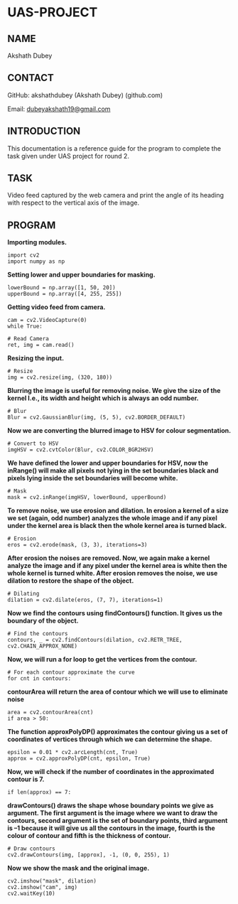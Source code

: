 # UAS-PROJECT 

## NAME

Akshath Dubey 

## CONTACT 

GitHub: akshathdubey (Akshath Dubey) (github.com) 

Email: dubeyakshath19@gmail.com 

## INTRODUCTION 

This documentation is a reference guide for the program to complete the task given under UAS project for round 2. 

## TASK 

Video feed captured by the web camera and print the angle of its heading with respect to the vertical axis of the image. 

## PROGRAM 

**Importing modules.** 
```
import cv2 
import numpy as np 
```

**Setting lower and upper boundaries for masking.**
```
lowerBound = np.array([1, 50, 20]) 
upperBound = np.array([4, 255, 255]) 
```

**Getting video feed from camera.**
```
cam = cv2.VideoCapture(0)
while True: 

# Read Camera 
ret, img = cam.read() 
```

**Resizing the input.**
```
# Resize 
img = cv2.resize(img, (320, 180)) 
```

**Blurring the image is useful for removing noise. We give the size of the kernel I.e., its width and height which is always an odd number.**
```
# Blur 
Blur = cv2.GaussianBlur(img, (5, 5), cv2.BORDER_DEFAULT) 
```

**Now we are converting the blurred image to HSV for colour segmentation.**
```
# Convert to HSV 
imgHSV = cv2.cvtColor(Blur, cv2.COLOR_BGR2HSV) 
```

**We have defined the lower and upper boundaries for HSV, now the inRange() will make all pixels not lying in the set boundaries black and pixels lying inside the set boundaries will become white.**
```
# Mask
mask = cv2.inRange(imgHSV, lowerBound, upperBound) 
```

**To remove noise, we use erosion and dilation. In erosion a kernel of a size we set (again, odd number) analyzes the whole image and if any pixel under the kernel area is black then the whole kernel area is turned black.**
```
# Erosion
eros = cv2.erode(mask, (3, 3), iterations=3) 
```

**After erosion the noises are removed. Now, we again make a kernel analyze the image and if any pixel under the kernel area is white then the whole kernel is turned white. After erosion removes the noise, we use dilation to restore the shape of the object.**
```
# Dilating 
dilation = cv2.dilate(eros, (7, 7), iterations=1) 
```

**Now we find the contours using findContours() function. It gives us the boundary of the object.**
```
# Find the contours 
contours, _ = cv2.findContours(dilation, cv2.RETR_TREE, cv2.CHAIN_APPROX_NONE) 
```

**Now, we will run a for loop to get the vertices from the contour.**
```
# For each contour approximate the curve 
for cnt in contours: 
```

**contourArea will return the area of contour which we will use to eliminate noise**
```
area = cv2.contourArea(cnt) 
if area > 50: 
```

**The function approxPolyDP() approximates the contour giving us a set of coordinates of vertices through which we can determine the shape.**
```
epsilon = 0.01 * cv2.arcLength(cnt, True) 
approx = cv2.approxPolyDP(cnt, epsilon, True) 
```

**Now, we will check if the number of coordinates in the approximated contour is 7.**
```
if len(approx) == 7: 
```

**drawContours() draws the shape whose boundary points we give as argument. The first argument is the image where we want to draw the contours, second argument is the set of boundary points, third argument is –1 because it will give us all the contours in the image, fourth is the colour of contour and fifth is the thickness of contour.**
```
# Draw contours 
cv2.drawContours(img, [approx], -1, (0, 0, 255), 1) 
```

**Now we show the mask and the original image.**
```
cv2.imshow("mask", dilation) 
cv2.imshow("cam", img) 
cv2.waitKey(10)
```
